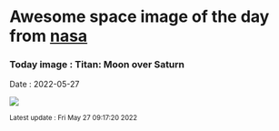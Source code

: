 
# Awesome space image of the day from [nasa](https://api.nasa.gov/)

### Today image : Titan: Moon over Saturn

Date : 2022-05-27


![](https://apod.nasa.gov/apod/image/2205/PIA19642Titan1024.jpg)

<small>Latest update : Fri May 27 09:17:20 2022</small>


